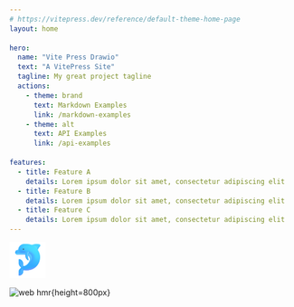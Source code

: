 ```yaml
---
# https://vitepress.dev/reference/default-theme-home-page
layout: home

hero:
  name: "Vite Press Drawio"
  text: "A VitePress Site"
  tagline: My great project tagline
  actions:
    - theme: brand
      text: Markdown Examples
      link: /markdown-examples
    - theme: alt
      text: API Examples
      link: /api-examples

features:
  - title: Feature A
    details: Lorem ipsum dolor sit amet, consectetur adipiscing elit
  - title: Feature B
    details: Lorem ipsum dolor sit amet, consectetur adipiscing elit
  - title: Feature C
    details: Lorem ipsum dolor sit amet, consectetur adipiscing elit
--- 
```

![](./img/favicon.svg) 

![web hmr](./img/hmr.drawio){height=800px}
